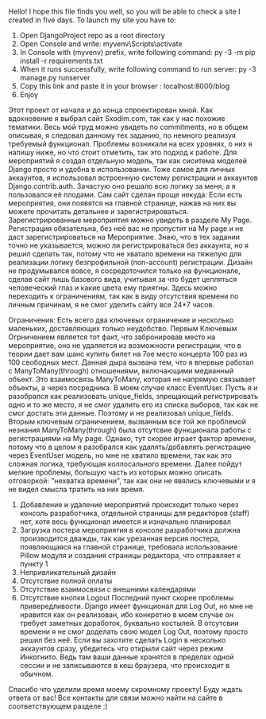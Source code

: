 Hello! I hope this file finds you well, so you will be able to check a site I created in five days. 
To launch my site you have to:
1. Open DjangoProject repo as a root directory
2. Open Console and write: myvenv\Scripts\activate
3. In Console with (myvenv) prefix, write following command: py -3 -m pip install -r requirements.txt
4. When it runs successfully, write following command to run server: py -3 manage.py runserver
5. Copy this link and paste it in your browser : localhost:8000/blog
6. Enjoy

Этот проект от начала и до конца спроектирован мной. Как вдохновение я выбрал сайт Sxodim.com, так как у нас похожие тематики. Весь мой труд можно увидеть по commitments, но в общем описывая, я следовал данному тех заданию, по немного реализуя требуемый функционал. Проблемы возникали на всех уровнях, о них я напишу ниже, но что стоит отметить, так это подход к работе. Для мероприятий я создал отдельную модель, так как сиситема моделей Django просто и удобна в использовании. Тоже самое для личных аккаунтов, я использовал встроенную систему регистрации и аккаунтов Django.contrib.auth. Зачастую оно решало всю логику за меня, а я пользовался её плодами. Сам сайт сделан проще некуда:
Если есть мероприятия, они появятся на главной странице, нажав на них вы можете прочитать детальнее и зарегистрироваться. Зарегистрированные мероприятия можно увидеть в разделе My Page. Регистрация обязательна, без неё вас не пропустит на My page и не даст зарегистрироваться на Мероприятие. Знаю, что в тех задании точно не указывается, можно ли регистрироваться без аккаунта, но я решил сделать так, потому что не хватало времени на тяжелую для реализации логику безпрофильной (non-account) регистрации. Дизайн не продумывался вовсе, я сосредоточился только на функционале, сделав сайт лишь базового вида, учитывая за что будет цепляться человеческий глаз и какие цвета ему приятны. Здесь можно переходить к ограничениям, так как в виду отсутствия времени по личным причинам, я не смог уделить сайту все 24*7 часов.

Ограничения:
Есть всего два ключевых ограничение и несколько маленьких, доставляющих только неудобство. Первым Ключевым Огрничением является тот факт, что забронировав место на мероприятие, оно не удаляется из возможности регистрации, что в теории дает вам шанс купить билет на 7ое место концерта 100 раз из 100 свободных мест. Данная дыра вызвана тем, что я впервые работал с ManyToMany(through) отношениями, включающими медианный объект. Это взаимосвязь ManyToMany, которая не напрямую связывает объекты, а через посредника. В моем случае класс EventUser. Пусть я и разобрался как реализовать unique_fields, зпрещающий регистрировать одно и то же место, я не смог удалить его из списка выборов, так как не смог достать эти данные. Поэтому и не реализовал unique_fields. Вторым ключевым ограничением, вызванным все той же проблемой незнания ManyToMany(through) была отсутсвие функционала работы с регистрациями на My page. Однако, тут скорее играет фактор времени, потому что в целом я разобрался как удалять/добавлять регистрацию через EventUser модель, но мне не хватило времени, так как это сложная логика, требующая коллосального времени. Далее пойдут мелкие проблемы, большую часть из которых можно описать отговоркой: "нехватка времени", так как они не явялись ключевыми и я не видел смысла тратить на них время.
1. Добавление и удаление мероприятий происходит только через консоль разработчика, отдельной страницы для редакторов (staff) нет, хотя весь функционал имеется и изначально планировал
2. Загрузка постера мероприятия в консоле разработчика должна производится дважды, так как урезанная версия постера, появляющаяся на главной странице, требовала использование Pillow модуля и создания страницы редактора, что отправляет к пункту 1
3. Непривликательный дизайн
4. Отсутствие полной оплаты
5. Отсутствие взаимосвязи с внешними календарями
6. Отсутствие кнопки Logout
Последний пункт скорее проблемы привередливости. Django имеет функционал для Log Out, но мне не нравится как он реализован, ибо конкретно в моем случае он требует заметных доработок, буквально костылей. В отсутсвии времени я не смог доделать свою модел Log Out, поэтому просто решил без неё. Если вы захотите сделать Login в несколько аккаунтов сразу, убедитесь что открыли сайт через режим Инкогнито. Ведь там ваши данные хранятся в пределах одной сессии и не записываются в кеш браузера, что происходит в обычном. 

Спасибо что уделили время моему скромному проекту! Буду ждать ответа от вас! Все контакты для связи можно найти на сайте в соответствующем разделе :)
